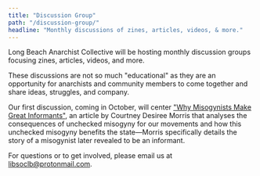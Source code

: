 ```yaml
---
title: "Discussion Group"
path: "/discussion-group/"
headline: "Monthly discussions of zines, articles, videos, & more."
---
```


Long Beach Anarchist Collective will be hosting monthly discussion groups focusing zines, articles, videos, and more.

These discussions are not so much "educational" as they are an opportunity for anarchists and community members to come together and share ideas, struggles, and company.

Our first discussion, coming in October, will center ["Why Misogynists Make Great Informants"](https://theanarchistlibrary.org/library/courtney-desiree-morris-why-misogynists-make-great-informants), an article by Courtney Desiree Morris that analyses the consequences of unchecked misogyny for our movements and how this unchecked misogyny benefits the state&mdash;Morris specifically details the story of a misogynist later revealed to be an informant.

For questions or to get involved, please email us at [libsoclb@protonmail.com](mailto:libsoclb@protonmail.com).
